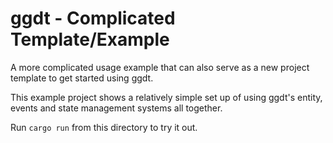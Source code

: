 # ggdt - Complicated Template/Example

A more complicated usage example that can also serve as a new project template to get started using ggdt. 

This example project shows a relatively simple set up of using ggdt's entity, events and state management 
systems all together.

Run `cargo run` from this directory to try it out.

